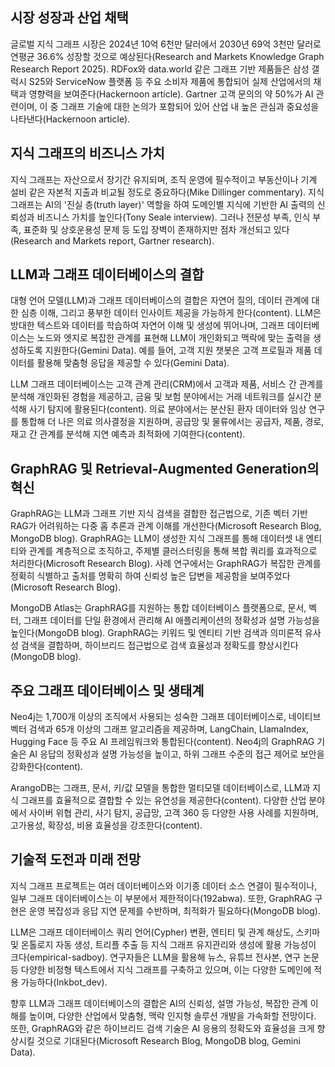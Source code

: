 ## 시장 성장과 산업 채택
글로벌 지식 그래프 시장은 2024년 10억 6천만 달러에서 2030년 69억 3천만 달러로 연평균 36.6% 성장할 것으로 예상된다(Research and Markets Knowledge Graph Research Report 2025). RDFox와 data.world 같은 그래프 기반 제품들은 삼성 갤럭시 S25와 ServiceNow 플랫폼 등 주요 소비자 제품에 통합되어 실제 산업에서의 채택과 영향력을 보여준다(Hackernoon article). Gartner 고객 문의의 약 50%가 AI 관련이며, 이 중 그래프 기술에 대한 논의가 포함되어 있어 산업 내 높은 관심과 중요성을 나타낸다(Hackernoon article).

## 지식 그래프의 비즈니스 가치
지식 그래프는 자산으로서 장기간 유지되며, 조직 운영에 필수적이고 부동산이나 기계 설비 같은 자본적 지출과 비교될 정도로 중요하다(Mike Dillinger commentary). 지식 그래프는 AI의 '진실 층(truth layer)' 역할을 하여 도메인별 지식에 기반한 AI 출력의 신뢰성과 비즈니스 가치를 높인다(Tony Seale interview). 그러나 전문성 부족, 인식 부족, 표준화 및 상호운용성 문제 등 도입 장벽이 존재하지만 점차 개선되고 있다(Research and Markets report, Gartner research).

## LLM과 그래프 데이터베이스의 결합
대형 언어 모델(LLM)과 그래프 데이터베이스의 결합은 자연어 질의, 데이터 관계에 대한 심층 이해, 그리고 풍부한 데이터 인사이트 제공을 가능하게 한다(content). LLM은 방대한 텍스트와 데이터를 학습하여 자연어 이해 및 생성에 뛰어나며, 그래프 데이터베이스는 노드와 엣지로 복잡한 관계를 표현해 LLM이 개인화되고 맥락에 맞는 출력을 생성하도록 지원한다(Gemini Data). 예를 들어, 고객 지원 챗봇은 고객 프로필과 제품 데이터를 활용해 맞춤형 응답을 제공할 수 있다(Gemini Data).

LLM 그래프 데이터베이스는 고객 관계 관리(CRM)에서 고객과 제품, 서비스 간 관계를 분석해 개인화된 경험을 제공하고, 금융 및 보험 분야에서는 거래 네트워크를 실시간 분석해 사기 탐지에 활용된다(content). 의료 분야에서는 분산된 환자 데이터와 임상 연구를 통합해 더 나은 의료 의사결정을 지원하며, 공급망 및 물류에서는 공급자, 제품, 경로, 재고 간 관계를 분석해 지연 예측과 최적화에 기여한다(content).

## GraphRAG 및 Retrieval-Augmented Generation의 혁신
GraphRAG는 LLM과 그래프 기반 지식 검색을 결합한 접근법으로, 기존 벡터 기반 RAG가 어려워하는 다중 홉 추론과 관계 이해를 개선한다(Microsoft Research Blog, MongoDB blog). GraphRAG는 LLM이 생성한 지식 그래프를 통해 데이터셋 내 엔티티와 관계를 계층적으로 조직하고, 주제별 클러스터링을 통해 복합 쿼리를 효과적으로 처리한다(Microsoft Research Blog). 사례 연구에서는 GraphRAG가 복잡한 관계를 정확히 식별하고 출처를 명확히 하여 신뢰성 높은 답변을 제공함을 보여주었다(Microsoft Research Blog).

MongoDB Atlas는 GraphRAG를 지원하는 통합 데이터베이스 플랫폼으로, 문서, 벡터, 그래프 데이터를 단일 환경에서 관리해 AI 애플리케이션의 정확성과 설명 가능성을 높인다(MongoDB blog). GraphRAG는 키워드 및 엔티티 기반 검색과 의미론적 유사성 검색을 결합하며, 하이브리드 접근법으로 검색 효율성과 정확도를 향상시킨다(MongoDB blog).

## 주요 그래프 데이터베이스 및 생태계
Neo4j는 1,700개 이상의 조직에서 사용되는 성숙한 그래프 데이터베이스로, 네이티브 벡터 검색과 65개 이상의 그래프 알고리즘을 제공하며, LangChain, LlamaIndex, Hugging Face 등 주요 AI 프레임워크와 통합된다(content). Neo4j의 GraphRAG 기술은 AI 응답의 정확성과 설명 가능성을 높이고, 하위 그래프 수준의 접근 제어로 보안을 강화한다(content).

ArangoDB는 그래프, 문서, 키/값 모델을 통합한 멀티모델 데이터베이스로, LLM과 지식 그래프를 효율적으로 결합할 수 있는 유연성을 제공한다(content). 다양한 산업 분야에서 사이버 위협 관리, 사기 탐지, 공급망, 고객 360 등 다양한 사용 사례를 지원하며, 고가용성, 확장성, 비용 효율성을 강조한다(content).

## 기술적 도전과 미래 전망
지식 그래프 프로젝트는 여러 데이터베이스와 이기종 데이터 소스 연결이 필수적이나, 일부 그래프 데이터베이스는 이 부분에서 제한적이다(192abwa). 또한, GraphRAG 구현은 운영 복잡성과 응답 지연 문제를 수반하며, 최적화가 필요하다(MongoDB blog).

LLM은 그래프 데이터베이스 쿼리 언어(Cypher) 변환, 엔티티 및 관계 해상도, 스키마 및 온톨로지 자동 생성, 트리플 추출 등 지식 그래프 유지관리와 생성에 활용 가능성이 크다(empirical-sadboy). 연구자들은 LLM을 활용해 뉴스, 유튜브 전사본, 연구 논문 등 다양한 비정형 텍스트에서 지식 그래프를 구축하고 있으며, 이는 다양한 도메인에 적용 가능하다(Inkbot_dev).

향후 LLM과 그래프 데이터베이스의 결합은 AI의 신뢰성, 설명 가능성, 복잡한 관계 이해를 높이며, 다양한 산업에서 맞춤형, 맥락 인지형 솔루션 개발을 가속화할 전망이다. 또한, GraphRAG와 같은 하이브리드 검색 기술은 AI 응용의 정확도와 효율성을 크게 향상시킬 것으로 기대된다(Microsoft Research Blog, MongoDB blog, Gemini Data).